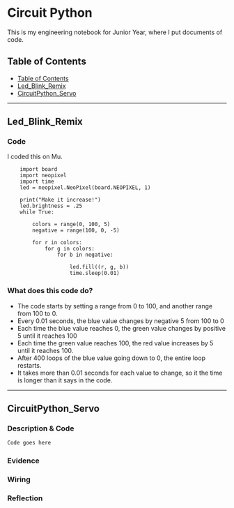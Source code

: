 # Circuit Python
This is my engineering notebook for Junior Year, where I put documents of code.

## Table of Contents
* [Table of Contents](#TableOfContents)
* [Led_Blink_Remix](#Led_Blink_Remix)
* [CircuitPython_Servo](#CircuitPython_Servo)
---

## Led_Blink_Remix

### Code
I coded this on Mu.

```
    import board
    import neopixel
    import time
    led = neopixel.NeoPixel(board.NEOPIXEL, 1)

    print("Make it increase!")
    led.brightness = .25
    while True:

        colors = range(0, 100, 5)
        negative = range(100, 0, -5)

        for r in colors:
            for g in colors:
                for b in negative:

                    led.fill((r, g, b))
                    time.sleep(0.01)
```

### What does this code do?
* The code starts by setting a range from 0 to 100, and another range from 100 to 0.
* Every 0.01 seconds, the blue value changes by negative 5 from 100 to 0
* Each time the blue value reaches 0, the green value changes by positive 5 until it reaches 100
* Each time the green value reaches 100, the red value increases by 5 until it reaches 100.
* After 400 loops of the blue value going down to 0, the entire loop restarts.
* It takes more than 0.01 seconds for each value to change, so it the time is longer than it says in the code.
---
## CircuitPython_Servo

### Description & Code

```python
Code goes here

```

### Evidence

### Wiring

### Reflection
